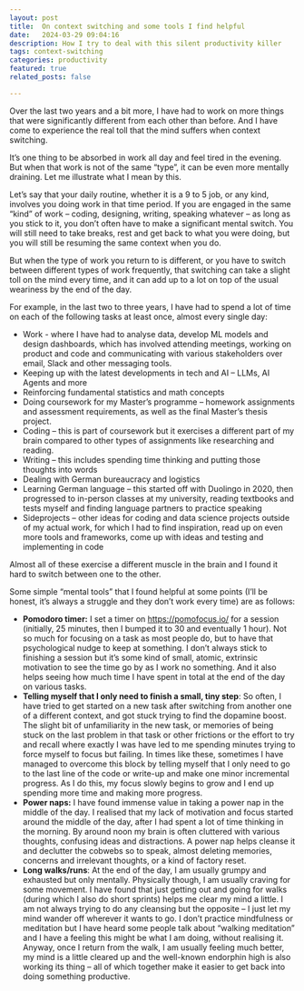 ```yaml
---
layout: post
title:  On context switching and some tools I find helpful
date:   2024-03-29 09:04:16
description: How I try to deal with this silent productivity killer
tags: context-switching
categories: productivity
featured: true
related_posts: false

---
```

Over the last two years and a bit more, I have had to work on more things that were significantly different from each other than before. And I have come to experience the real toll that the mind suffers when context switching. 

It’s one thing to be absorbed in work all day and feel tired in the evening. But when that work is not of the same “type”, it can be even more mentally draining. Let me illustrate what I mean by this.

Let’s say that your daily routine, whether it is a 9 to 5 job, or any kind, involves you doing work in that time period. If you are engaged in the same “kind” of work – coding, designing, writing, speaking whatever – as long as you stick to it, you don’t often have to make a significant mental switch. You will still need to take breaks, rest and get back to what you were doing, but you will still be resuming the same context when you do. 

But when the type of work you return to is different, or you have to switch between different types of work frequently, that switching can take a slight toll on the mind every time, and it can add up to a lot on top of the usual weariness by the end of the day. 

For example, in the last two to three years, I have had to spend a lot of time on each of the following tasks at least once, almost every single day:

- Work - where I have had to analyse data, develop ML models and design dashboards, which has involved attending meetings, working on product and code and communicating with various stakeholders over email, Slack and other messaging tools.
- Keeping up with the latest developments in tech and AI – LLMs, AI Agents and more
- Reinforcing fundamental statistics and math concepts
- Doing coursework for my Master’s programme – homework assignments and assessment requirements, as well as the final Master’s thesis project.
- Coding – this is part of coursework but it exercises a different part of my brain compared to other types of assignments like researching and reading.
- Writing – this includes spending time thinking and putting those thoughts into words
- Dealing with German bureaucracy and logistics
- Learning German language – this started off with Duolingo in 2020, then progressed to in-person classes at my university, reading textbooks and tests myself and finding language partners to practice speaking
- Sideprojects – other ideas for coding and data science projects outside of my actual work,  for which I had to find inspiration, read up on even more tools and frameworks, come up with  ideas and testing and implementing in code

Almost all of these exercise a different muscle in the brain and I found it hard to switch between one to the other. 

Some simple “mental tools” that I found helpful at some points (I’ll be honest, it’s always a struggle and they don’t work every time) are as follows:

- **Pomodoro timer:** I set a timer on https://pomofocus.io/ for a session (initially, 25 minutes, then I bumped it to 30 and eventually 1 hour). Not so much for focusing on a task as most people do, but to have that psychological nudge to keep at something. I don’t always stick to finishing a session but it’s some kind of small, atomic, extrinsic motivation to see the time go by as I work no something. And it also helps seeing how much time I have spent in total at the end of the day on various tasks.
- **Telling myself that I only need to finish a small, tiny step**: So often, I have tried to get started on a new task after switching from another one of a different context, and got stuck trying to find the dopamine boost. The slight bit of unfamiliarity in the new task, or memories of being stuck on the last problem in that task or other frictions or the effort to try and recall where exactly I was have led to me spending minutes trying to force myself to focus but failing. In times like these, sometimes I have managed to overcome this block by telling myself that I only need to go to the last line of the code or write-up and make one minor incremental progress. As I do this, my focus slowly begins to grow and I end up spending more time and making more progress.
- **Power naps:** I have found immense value in taking a power nap in the middle of the day. I realised that my lack of motivation and focus started around the middle of the day, after I had spent a lot of time thinking in the morning. By around noon my brain is often cluttered with various thoughts, confusing ideas and distractions. A power nap helps cleanse it and declutter the cobwebs so to speak, almost deleting memories, concerns and irrelevant thoughts, or a kind of factory reset.
- **Long walks/runs**: At the end of the day, I am usually grumpy and exhausted but only mentally. Physically though, I am usually craving for some movement. I have found that just getting out and going for walks (during which I also do short sprints) helps me clear my mind a little. I am not always trying to do any cleansing but the opposite – I just let my mind wander off wherever it wants to go. I don’t practice mindfulness or meditation but I have heard some people talk about “walking meditation” and I have a feeling this might be what I am doing, without realising it. Anyway, once I return from the walk, I am usually feeling much better, my mind is a little cleared up and the well-known endorphin high is also working its thing – all of which together make it easier to get back into doing something productive.
